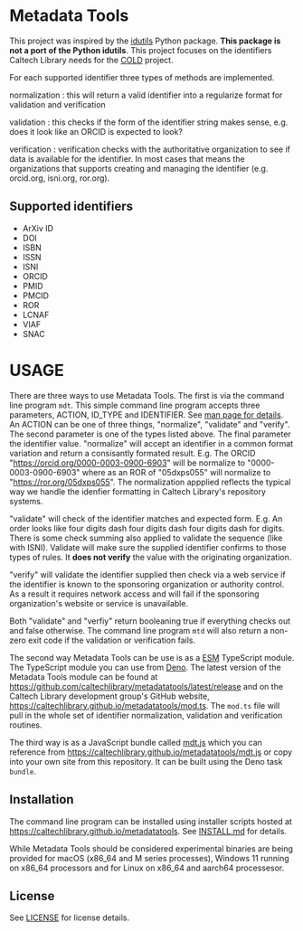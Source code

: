 
# Metadata Tools

This project was inspired by the [idutils](https://idutils.readthedocs.io/en/latest/) Python package.  **This package is not a port of the Python idutils**. This project focuses on the identifiers Caltech Library needs for the [COLD](https://github.com/caltechlibrary/cold) project.

For each supported identifier three types of methods are implemented.

normalization
: this will return a valid identifier into a regularize format for validation and verification

validation
: this checks if the form of the identifier string makes sense, e.g. does it look like an ORCID is expected to look?

verification
: verification checks with the authoritative organization to see if data is available for the identifier. In most cases that means the organizations that supports creating and managing the identifier (e.g. orcid.org, isni.org, ror.org).

## Supported identifiers

- ArXiv ID
- DOI
- ISBN
- ISSN
- ISNI
- ORCID
- PMID
- PMCID
- ROR
- LCNAF
- VIAF
- SNAC

# USAGE

There are three ways to use Metadata Tools. The first is via the command line program `mdt`. This simple command line program accepts three parameters, ACTION, ID_TYPE and IDENTIFIER. See [man page for details](mdt.1.md). An ACTION can be one of three things, "normalize", "validate" and "verify". The second parameter is one of the types listed above. The final parameter the identifier value. "normalize" will accept an identifier in a common format variation and return a consisantly formated result. E.g. The ORCID "https://orcid.org/0000-0003-0900-6903" will be normalize to "0000-0003-0900-6903" where as an ROR of "05dxps055" will normalize to "https://ror.org/05dxps055". The normalization appplied reflects the typical way we handle the idenfier formatting in Caltech Library's repository systems.

"validate" will check of the identifier matches and expected form. E.g. An order looks like four digits dash four digits dash four digits dash for digits. There is some check summing also applied to validate the sequence (like with ISNI).  Validate will make sure the supplied identifier confirms to those types of rules. It **does not verify** the value with the originating organization.

"verify" will validate the identifier supplied then check via a web service if the identifier is known to the sponsoring organization or authority control. As a result it requires network access and will fail if the sponsoring organization's website or service is unavailable.

Both "validate" and "verfiy" return booleaning true if everything checks out and false otherwise. The command line program `mtd` will also return a non-zero exit code if the validation or verification fails.

The second way Metadata Tools can be use is as a [ESM](https://en.wikipedia.org/wiki/ECMAScript#6th_Edition_%E2%80%93_ECMAScript_2015 "ECMAScript Module") TypeScript module.  The TypeScript module you can use from [Deno](https://deno.com).  The latest version of the Metadata Tools module can be found at <https://github.com/caltechlibrary/metadatatools/latest/release> and on the Caltech Library development group's GitHub website, <https://caltechlibrary.github.io/metadatatools/mod.ts>. The `mod.ts` file will pull in the whole set of identifier normalization, validation and verification routines.

The third way is as a JavaScript bundle called [mdt.js](mdt.js) which you can reference from <https://caltechlibrary.github.io/metadatatools/mdt.js> or copy into your own site from this repository. It can be built using the Deno task `bundle`.


## Installation

The command line program can be installed using installer scripts hosted at <https://caltechlibrary.github.io/metadatatools>. See [INSTALL.md](INSTALL.md) for details.

While Metadata Tools should be considered experimental binaries are being provided for macOS (x86_64 and M series processes), Windows 11 running on x86_64 processors and for Linux on x86_64 and aarch64 processesor.

## License

See [LICENSE](./LICENSE) for license details.


